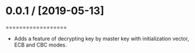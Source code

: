 # 0.0.1 / [2019-05-13]
==================
* Adds a feature of decrypting key by master key with initialization vector, ECB and CBC modes.

